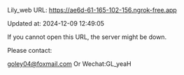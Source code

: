 Lily_web URL: https://ae6d-61-165-102-156.ngrok-free.app

Updated at: 2024-12-09 12:49:05

If you cannot open this URL, the server might be down.

Please contact: 

goley04@foxmail.com Or Wechat:GL_yeaH